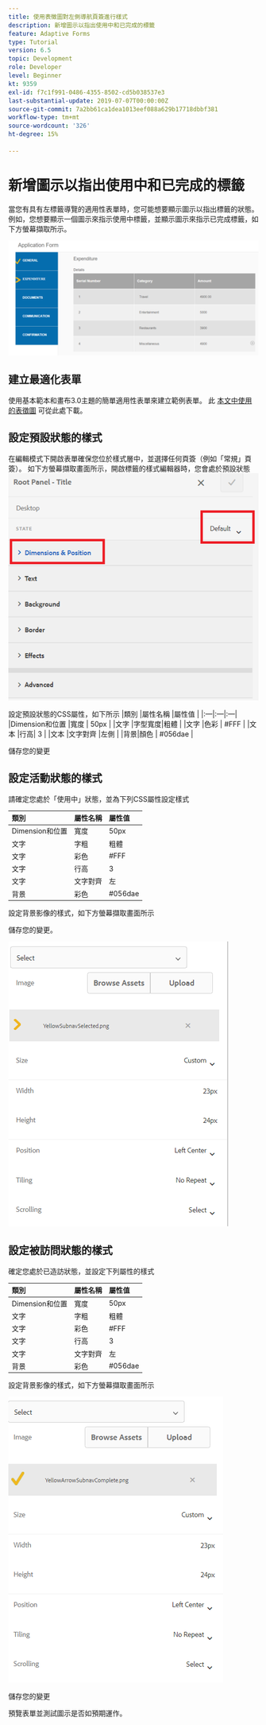 ```yaml
---
title: 使用表徵圖對左側導航頁簽進行樣式
description: 新增圖示以指出使用中和已完成的標籤
feature: Adaptive Forms
type: Tutorial
version: 6.5
topic: Development
role: Developer
level: Beginner
kt: 9359
exl-id: f7c1f991-0486-4355-8502-cd5b038537e3
last-substantial-update: 2019-07-07T00:00:00Z
source-git-commit: 7a2bb61ca1dea1013eef088a629b17718dbbf381
workflow-type: tm+mt
source-wordcount: '326'
ht-degree: 15%

---
```


# 新增圖示以指出使用中和已完成的標籤

當您有具有左標籤導覽的適用性表單時，您可能想要顯示圖示以指出標籤的狀態。 例如，您想要顯示一個圖示來指示使用中標籤，並顯示圖示來指示已完成標籤，如下方螢幕擷取所示。

![工具欄間距](assets/active-completed.png)

## 建立最適化表單

使用基本範本和畫布3.0主題的簡單適用性表單來建立範例表單。
此 [本文中使用的表徵圖](assets/icons.zip) 可從此處下載。


## 設定預設狀態的樣式

在編輯模式下開啟表單確保您位於樣式層中，並選擇任何頁簽（例如「常規」頁簽）。
如下方螢幕擷取畫面所示，開啟標籤的樣式編輯器時，您會處於預設狀態
![導覽標籤](assets/navigation-tab.png)

設定預設狀態的CSS屬性，如下所示 |類別 |屬性名稱 |屬性值 | |:—|:—|:—| |Dimension和位置 |寬度 | 50px | |文字 |字型寬度|粗體 | |文字 |色彩 | #FFF | |文本 |行高| 3 | |文本 |文字對齊 |左側 | |背景|顏色 | #056dae |

儲存您的變更

## 設定活動狀態的樣式

請確定您處於「使用中」狀態，並為下列CSS屬性設定樣式

| 類別 | 屬性名稱 | 屬性值 |
|:---|:---|:---|
| Dimension和位置 | 寬度 | 50px |
| 文字 | 字粗 | 粗體 |
| 文字 | 彩色 | #FFF |
| 文字 | 行高 | 3 |
| 文字 | 文字對齊 | 左 |
| 背景 | 彩色 | #056dae |

設定背景影像的樣式，如下方螢幕擷取畫面所示

儲存您的變更。



![活動狀態](assets/active-state.png)

## 設定被訪問狀態的樣式

確定您處於已造訪狀態，並設定下列屬性的樣式

| 類別 | 屬性名稱 | 屬性值 |
|:---|:---|:---|
| Dimension和位置 | 寬度 | 50px |
| 文字 | 字粗 | 粗體 |
| 文字 | 彩色 | #FFF |
| 文字 | 行高 | 3 |
| 文字 | 文字對齊 | 左 |
| 背景 | 彩色 | #056dae |

設定背景影像的樣式，如下方螢幕擷取畫面所示


![被訪問狀態](assets/visited-state.png)

儲存您的變更

預覽表單並測試圖示是否如預期運作。
